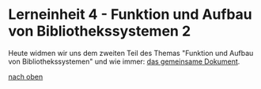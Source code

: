 # Lerneinheit 4 - Funktion und Aufbau von Bibliothekssystemen 2

Heute widmen wir uns dem zweiten Teil des Themas "Funktion und Aufbau von Bibliothekssystemen" und wie immer: [das gemeinsame Dokument](URL....). 


[nach oben](#lerneinheit-5---funktion-und-aufbau-von-bibliothekssystemen-2)

